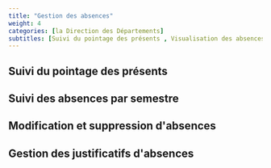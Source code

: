 ```yaml
---
title: "Gestion des absences"
weight: 4
categories: [la Direction des Départements]
subtitles: [Suivi du pointage des présents , Visualisation des absences par semestre , Modification et suppression d'absences , Gestion des justificatifs d'absences]
---
```


## Suivi du pointage des présents

## Suivi des absences par semestre

## Modification et suppression d'absences

## Gestion des justificatifs d'absences

